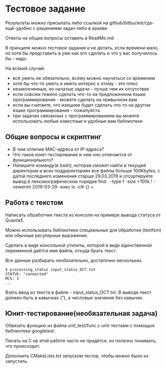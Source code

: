 # Тестовое задание

Результаты можно присылать либо ссылкой на github/bitbucket/где-ещё-удобно с решениями задач либо в архиве.

Ответы на общие вопросы оставить в ReadMe.md

В принципе можно тестовое задание и не делать, если времени мало, но хотя бы представить в уме как его сделать и что у вас получилось бы - надо.

На всякий случай:

* всё уметь не обязательно, всему можно научиться со временем
* хотя бы что-то уметь и иметь интерес к этому - это плюс
* незаконченные, но начатые задачи - лучше чем их отсутствие
* если совсем тяжело сделать что-то на предложенном языке программирования - можете сделать на привычном вам
* если вы считаете, что изящнее будет сделать что-то на другом языке программирования - пожалуйста.
* при задачах связанных с программированием вы можете использовать любые известные и удобные вам библиотеки

## Общие вопросы и скриптинг
* В чем отличие MAC-адреса от IP-адреса?
* Что такое юнит-тестирование и чем оно отличается от функционального?
* Напишите команду(в bash), которая сможет найти в текущей директории и всех поддиректориях все файлы больше 100Kbytes,
    с датой последнего изменения старше 29.03.2019 и отсортируйте вывод в лексикографическом порядке
find . -type f -size +100k ! -newermt 2019-03-29 -exec ls -clh {} +


## Работа с текстом

Написать обработчик текста из консоли на примере вывода статуса от Quanta5.

Можно использовать библиотеки специальные для обработки (textfsm) или обычные регулярные выражения.

Сделать в виде консольной утилиты, которой в виде единственной переменной даётся имя файла, откуда брать текст.

Все данные разбирать необязательно, достаточно нескольких.

```
$ processing_status input_status_OCT.txt
STATUS: "connected"
MCS: 3
...
```

Взять ввод из текста в файле - input_status_OCT.txt.
В выводе текст должен быть в кавычках ("), а числовые значения без кавычек.

## Юнит-тестирование(необязательная задача)

Обвязать функцию из файла unit_test/func.c unit-тестами с помощью библиотеки googletest.

Писать на C на этой работе часто не придётся, но полезно понимать, что происходит.

Дополнить CMakeLists.txt запуском тестов, чтобы можно было их запустить.
